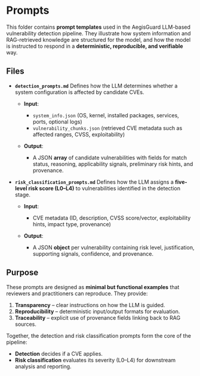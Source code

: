 # Prompts

This folder contains **prompt templates** used in the AegisGuard LLM-based vulnerability detection pipeline.
They illustrate how system information and RAG-retrieved knowledge are structured for the model, and how the model is instructed to respond in a **deterministic, reproducible, and verifiable** way.

## Files

* **`detection_prompts.md`**
  Defines how the LLM determines whether a system configuration is affected by candidate CVEs.

  * **Input**:

    * `system_info.json` (OS, kernel, installed packages, services, ports, optional logs)
    * `vulnerability_chunks.json` (retrieved CVE metadata such as affected ranges, CVSS, exploitability)
  * **Output**:

    * A JSON **array** of candidate vulnerabilities with fields for match status, reasoning, applicability signals, preliminary risk hints, and provenance.

* **`risk_classification_prompts.md`**
  Defines how the LLM assigns a **five-level risk score (L0–L4)** to vulnerabilities identified in the detection stage.

  * **Input**:

    * CVE metadata (ID, description, CVSS score/vector, exploitability hints, impact type, provenance)
  * **Output**:

    * A JSON **object** per vulnerability containing risk level, justification, supporting signals, confidence, and provenance.

## Purpose

These prompts are designed as **minimal but functional examples** that reviewers and practitioners can reproduce.
They provide:

1. **Transparency** – clear instructions on how the LLM is guided.
2. **Reproducibility** – deterministic input/output formats for evaluation.
3. **Traceability** – explicit use of provenance fields linking back to RAG sources.

Together, the detection and risk classification prompts form the core of the pipeline:

* **Detection** decides if a CVE applies.
* **Risk classification** evaluates its severity (L0–L4) for downstream analysis and reporting.

